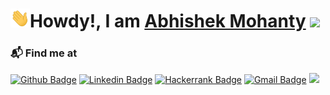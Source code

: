 <h1> <img src="https://raw.githubusercontent.com/ABSphreak/ABSphreak/master/gifs/Hi.gif" height="30px">Howdy!, I am <a href="https://github.com/Defcon27">Abhishek Mohanty</a> <img height="30px" src="https://emojis.slackmojis.com/emojis/images/1531849430/4246/blob-sunglasses.gif?1531849430"></h1>
</h1>

### 📬 Find me at
[![Github Badge](http://img.shields.io/badge/-Github-black?style=flat-square&logo=github&link=https://github.com/abhishekm2106)](https://github.com/abhishekm2106) 
[![Linkedin Badge](https://img.shields.io/badge/-LinkedIn-blue?style=flat-square&logo=Linkedin&logoColor=white&link=https://www.linkedin.com/in/abhishekm2106/)](https://www.linkedin.com/in/abhishekm2106/)
[![Hackerrank Badge](https://img.shields.io/badge/-Hackerrank-2EC866?style=flat-square&logo=HackerRank&logoColor=white&link=https://www.hackerrank.com/abhishekm2106)](https://www.hackerrank.com/abhishekm2106)
[![Gmail Badge](https://img.shields.io/badge/-Gmail-d14836?style=flat-square&logo=Gmail&logoColor=white&link=mailto:abhishekm2106@gmail.com)](mailto:abhishekm2106@gmail.com)
[![](https://badges.peiyuan.ch/leetcode/abhishekm2106/ranking?label=abhishekm2106&logo=leetcode)](https://leetcode.com/abhishekm2106/)

